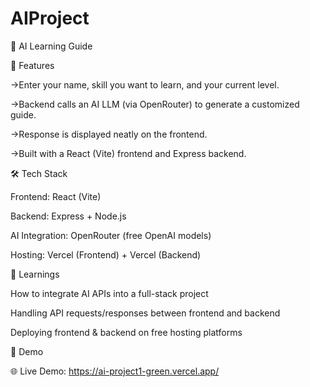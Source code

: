 # AIProject
🤖 AI Learning Guide

🚀 Features

->Enter your name, skill you want to learn, and your current level.

->Backend calls an AI LLM (via OpenRouter) to generate a customized guide.

->Response is displayed neatly on the frontend.

->Built with a React (Vite) frontend and Express backend.




🛠 Tech Stack

Frontend: React (Vite)

Backend: Express + Node.js

AI Integration: OpenRouter (free OpenAI models)

Hosting: Vercel (Frontend) + Vercel (Backend)


🎯 Learnings

How to integrate AI APIs into a full-stack project

Handling API requests/responses between frontend and backend

Deploying frontend & backend on free hosting platforms



📸 Demo

🌐 Live Demo: https://ai-project1-green.vercel.app/
